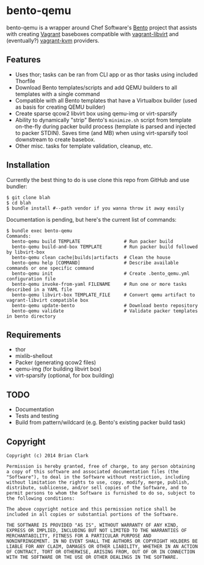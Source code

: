 # bento-qemu

bento-qemu is a wrapper around Chef Software's
[Bento](http://opscode.github.io/bento) project that assists with creating
[Vagrant](http://vagrantup.com) baseboxes compatible with
[vagrant-libvirt](https://github.com/pradels/vagrant-libvirt) and (eventually?)
[vagrant-kvm](https://github.com/adrahon/vagrant-kvm) providers.


## Features
- Uses thor; tasks can be ran from CLI app or as thor tasks using included Thorfile
- Download Bento templates/scripts and add QEMU builders to all templates with a single command
- Compatible with all Bento templates that have a Virtualbox builder (used as basis for creating QEMU builder)
- Create sparse qcow2 libvirt box using qemu-img or virt-sparsify
- Ability to dynamically "strip" Bento's `minimize.sh` script from template on-the-fly during packer build process (template is parsed and injected to packer STDIN). Saves time (and MB) when using virt-sparsify tool downstream to create basebox.
- Other misc. tasks for template validation, cleanup, etc.

## Installation
Currently the best thing to do is use clone this repo from GitHub and use bundler:

    $ git clone blah
    $ cd blah
    $ bundle install #--path vendor if you wanna throw it away easily

Documentation is pending, but here's the current list of commands:
```
$ bundle exec bento-qemu
Commands:
  bento-qemu build TEMPLATE                # Run packer build
  bento-qemu build-and-box TEMPLATE        # Run packer build followed by libvirt-box
  bento-qemu clean cache|builds|artifacts  # Clean the house
  bento-qemu help [COMMAND]                # Describe available commands or one specific command
  bento-qemu init                          # Create .bento_qemu.yml configuration file
  bento-qemu invoke-from-yaml FILENAME     # Run one or more tasks described in a YAML file
  bento-qemu libvirt-box TEMPLATE_FILE     # Convert qemu artifact to vagrant-libvirt compatible box
  bento-qemu update-bento                  # Download bento repository
  bento-qemu validate                      # Validate packer templates in bento directory
```
## Requirements
- thor
- mixlib-shellout
- Packer (generating qcow2 files)
- qemu-img (for building libvirt box)
- virt-sparsify (optional, for box building)

## TODO
- Documentation
- Tests and testing
- Build from pattern/wildcard (e.g. Bento's existing packer build task)

## Copyright
```text
Copyright (c) 2014 Brian Clark

Permission is hereby granted, free of charge, to any person obtaining
a copy of this software and associated documentation files (the
"Software"), to deal in the Software without restriction, including
without limitation the rights to use, copy, modify, merge, publish,
distribute, sublicense, and/or sell copies of the Software, and to
permit persons to whom the Software is furnished to do so, subject to
the following conditions:

The above copyright notice and this permission notice shall be
included in all copies or substantial portions of the Software.

THE SOFTWARE IS PROVIDED "AS IS", WITHOUT WARRANTY OF ANY KIND,
EXPRESS OR IMPLIED, INCLUDING BUT NOT LIMITED TO THE WARRANTIES OF
MERCHANTABILITY, FITNESS FOR A PARTICULAR PURPOSE AND
NONINFRINGEMENT. IN NO EVENT SHALL THE AUTHORS OR COPYRIGHT HOLDERS BE
LIABLE FOR ANY CLAIM, DAMAGES OR OTHER LIABILITY, WHETHER IN AN ACTION
OF CONTRACT, TORT OR OTHERWISE, ARISING FROM, OUT OF OR IN CONNECTION
WITH THE SOFTWARE OR THE USE OR OTHER DEALINGS IN THE SOFTWARE.
```
